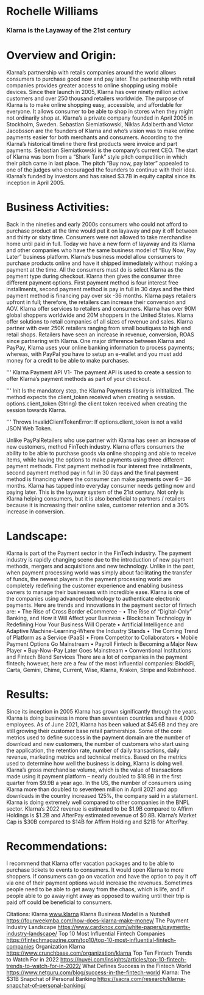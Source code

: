 # Rochelle Williams

### Klarna is the Layaway of the 21st century

# Overview and Origin:
 Klarna’s partnership with retails companies around the world allows consumers to purchase good now and pay later. The partnership with retail companies provides greater access to online shopping using mobile devices. Since their launch in 2005, Klarna has over ninety million active customers and over 250 thousand retailers worldwide. The purpose of Klarna is to make online shopping easy, accessible, and affordable for everyone. It allows consumer to be able to shop in stores when they might not ordinarily shop at.
Klarna’s a private company founded in April 2005 in Stockholm, Sweden. Sebastian Siemiatkowski, Niklas Adalberth and Victor Jacobsson are the founders of Klarna and who’s vision was to make online payments easier for both merchants and consumers. According to the Klarna’s historical timeline there first products were invoice and part payments. Sebastian Siemiatkowski is the company’s current CEO. The start of Klarna was born from a “Shark Tank” style pitch competition in which their pitch came in last place. The pitch “Buy now, pay later” appealed to one of the judges who encouraged the founders to continue with their idea. Klarna’s funded by investors and has raised $3.7B in equity capital since its inception in April 2005. 

# Business Activities:
Back in the nineties and early 2000s consumers who could not afford to purchase product at the time would put it on layaway and pay it off between and thirty or sixty time. Consumers were not allowed to take merchandise home until paid in full. Today we have a new form of layaway and its Klarna and other companies who have the same business model of “Buy Now, Pay Later” business platform. Klarna’s business model allow consumers to purchase products online and have it shipped immediately without making a payment at the time. All the consumers must do is select Klarna as the payment type during checkout. Klarna then gives the consumer three different payment options. First payment method is four interest free installments, second payment method is pay in full in 30 days and the third payment method is financing pay over six -36 months. Klarna pays retailers upfront in full; therefore, the retailers can increase their conversion and AOV. 
Klarna offer services to retailers and consumers. Klarna has over 90M global shoppers worldwide and 20M shoppers in the United States. Klarna offer solutions to retail companies of all sizes of revenue and sales. Klarna partner with over 250K retailers ranging from small boutiques to high end retail shops. Retailers have seen an increase in revenue, conversion, ROAS since partnering with Klarna. One major difference between Klarna and PayPay, Klarna uses your online banking information to process payments; whereas, with PayPal you have to setup an e-wallet and you must add money for a credit to be able to make purchases.

'''
Klarna Payment API V1-
The payment API is used to create a session to offer Klarna’s payment methods as part of your checkout. 

'''
Init
Is the mandatory step, the Klarna Payments library is inititalized.  The method expects the client_token received when creating a session.
options.client_token (String)
the client token received when creating the session towards Klarna.

'''
Throws
InvalidClientTokenError: If options.client_token is not a valid JSON Web Token.

Unlike PayPalRetailers who use partner with Klarna has seen an increase of new customers, method FinTech industry. Klarna offers consumers the ability to be able to purchase goods via online shopping and able to receive items, while having the options to make payments using three different payment methods.  First payment method is four interest free installments, second payment method pay in full in 30 days and the final payment method is financing where the consumer can make payments over 6 – 36 months.  Klarna has tapped into everyday consumer needs getting now and paying later. This is the layaway system of the 21st century. Not only is Klarna helping consumers, but it is also beneficial to partners / retailers because it is increasing their online sales, customer retention and a 30% increase in conversion.  

# Landscape:
Klarna is part of the Payment sector in the FinTech industry. The payment industry is rapidly changing scene due to the introduction of new payment methods, mergers and acquisitions and new technology. Unlike in the past, when payment processing world was simply about facilitating the transfer of funds, the newest players in the payment processing world are completely redefining the customer experience and enabling business owners to manage their businesses with incredible ease. Klarna is one of the companies using advanced technology to authenticate electronic payments. 
Here are trends and innovations in the payment sector of fintech are:
•	The Rise of Cross Border eCommerce –
•	The Rise of “Digital-Only” Banking, and How it Will Affect your Business
•	Blockchain Technology in Redefining How Your Business Will Operate
•	Artificial Intelligence and Adaptive Machine-Learning-Where the Industry Stands
•	The Coming Trend of Platform as a Service (PaaS)
•	From Competitor to Collaborators
•	Mobile Payment Options Go Mainstream
•	Payroll Fintech is Becoming a Major New Player
•	Buy-Now-Pay Later Goes Mainstream
•	Conventional Institutions and Fintech Blend Services
There are a lot of companies in the payment fintech; however, here are a few of the most influential companies: BlockFi, Carta, Gemini, Chime, Current, Wise, Klarna, Kraken, Stripe and Robinhood.

# Results:
Since its inception in 2005 Klarna has grown significantly through the years. Klarna is doing business in more than seventeen countries and have 4,000 employees. As of June 2021, Klarna has been valued at $45.6B and they are still growing their customer base retail partnerships. 
Some of the core metrics used to define success in the payment domain are the number of download and new customers, the number of customers who start using the application, the retention rate, number of daily transactions, daily revenue, marketing metrics and technical metrics. Based on the metrics used to determine how well the business is doing, Klarna is doing well. Klarna’s gross merchandise volume, which is the value of transactions made using it payment platform – nearly doubled to $18.9B in the first quarter from $9.9B a year ago.  In the US, the number of consumers using Klarna more than doubled to seventeen million in April 2021 and app downloads in the country increased 125%, the company said in a statement.
Klarna is doing extremely well compared to other companies in the BNPL sector. Klarna’s 2022 revenue is estimated to be $1.9B compared to Affirm Holdings is $1.2B and AfterPay estimated revenue of $0.8B. Klarna’s Market Cap is $30B compared to $14B for Affirm Holding and $21B for AfterPay.


# Recommendations:
I recommend that Klarna offer vacation packages and to be able to purchase tickets to events to consumers. It would open Klarna to more shoppers. If consumers can go on vacation and have the option to pay it off via one of their payment options would increase the revenues. Sometimes people need to be able to get away from the chaos, which is life, and if people able to go away right away as opposed to waiting until their trip is paid off could be beneficial to consumers. 


















Citations:
Klarna
www.klarna
Klarna Business Model in a Nutshell
https://fourweekmba.com/how-does-klarna-make-money/
The Payment Industry Landscape
https://www.cardknox.com/white-papers/payments-industry-landscape/
Top 10 Most Influential Fintech Companies
https://fintechmagazine.com/top10/top-10-most-influential-fintech-companies
Organization Klarna
https://www.crunchbase.com/organization/klarna
Top Ten Fintech Trends to Watch For in 2022
https://nuvei.com/insights/articles/top-10-fintech-trends-to-watch-for-in-2022/
What Defines Success in the Fintech World
https://www.netguru.com/blog/success-in-the-fintech-world
Klarna: The $31B Snapchat of Personal Banking
https://sacra.com/research/klarna-snapchat-of-personal-banking/

